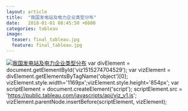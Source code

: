 ```yaml
---
layout: article
title:  "我国发电站及电力企业类型分布"
date:   2018-01-01 08:45:50 +0800
categories: tableau
image:
  teaser: final_tableau.jpg
  feature: final_tableau.jpg
---
```




[![我国发电站及电力企业类型分布 ](https://public.tableau.com/static/images/_1/_18210/1_1/1_rss.png)](#)
var divElement = document.getElementById('viz1515274704529'); var vizElement = divElement.getElementsByTagName('object')\[0\]; vizElement.style.width='1169px';vizElement.style.height='854px'; var scriptElement = document.createElement('script'); scriptElement.src = 'https://public.tableau.com/javascripts/api/viz_v1.js'; vizElement.parentNode.insertBefore(scriptElement, vizElement);